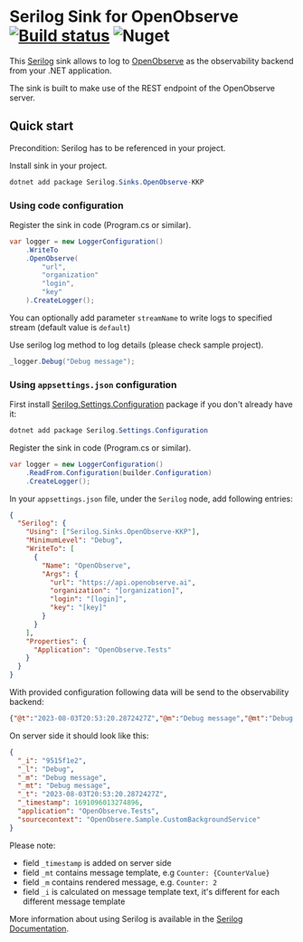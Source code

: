 # Serilog Sink for OpenObserve [![Build status](https://ci.appveyor.com/api/projects/status/d73v1w8rejebgtrv/branch/main?svg=true)](https://ci.appveyor.com/project/konradkaminski/serilog-sink-openobserve-kkp/branch/main) ![Nuget](https://img.shields.io/nuget/v/Serilog.Sinks.OpenObserve-KKP?logo=nuget)


This [Serilog](https://github.com/serilog/serilog) sink allows to log to [OpenObserve](https://openobserve.ai/) as the observability backend from your .NET application.

The sink is built to make use of the REST endpoint of the OpenObserve server.


## Quick start

Precondition: Serilog has to be referenced in your project.

Install sink in your project.
```powershell
dotnet add package Serilog.Sinks.OpenObserve-KKP
```

### Using code configuration
Register the sink in code (Program.cs or similar).
```csharp
var logger = new LoggerConfiguration()
    .WriteTo
    .OpenObserve(
        "url",
        "organization"
        "login",
        "key"
    ).CreateLogger();
```

You can optionally add parameter `streamName` to write logs to specified stream (default value is `default`)

Use serilog log method to log details (please check sample project).

```csharp
_logger.Debug("Debug message");
```

### Using `appsettings.json` configuration

First install [Serilog.Settings.Configuration](https://github.com/serilog/serilog-settings-configuration) package if you don't already have it:

```powershell
dotnet add package Serilog.Settings.Configuration
```

Register the sink in code (Program.cs or similar).
```csharp
var logger = new LoggerConfiguration()
    .ReadFrom.Configuration(builder.Configuration)
	.CreateLogger();
```

In your `appsettings.json` file, under the `Serilog` node, add following entries:

```json
{
  "Serilog": {
    "Using": ["Serilog.Sinks.OpenObserve-KKP"],
    "MinimumLevel": "Debug",
    "WriteTo": [
      {
        "Name": "OpenObserve",
        "Args": {
          "url": "https://api.openobserve.ai",
          "organization": "[organization]",
          "login": "[login]",
          "key": "[key]"
        }
      }
    ],
    "Properties": {
      "Application": "OpenObserve.Tests"
    }
  }
}
```

With provided configuration following data will be send to the observability backend:
```json
{"@t":"2023-08-03T20:53:20.2872427Z","@m":"Debug message","@mt":"Debug message","@i":"9515f1e2","@l":"Debug","SourceContext":"OpenObsere.Sample.CustomBackgroundService","Application":"OpenObserve.Tests"}
```

On server side it should look like this:
```json
{
  "_i": "9515f1e2",
  "_l": "Debug",
  "_m": "Debug message",
  "_mt": "Debug message",
  "_t": "2023-08-03T20:53:20.2872427Z",
  "_timestamp": 1691096013274896,
  "application": "OpenObserve.Tests",
  "sourcecontext": "OpenObsere.Sample.CustomBackgroundService"
}
```
Please note:
* field `_timestamp` is added on server side
* field `_mt` contains message template, e.g `Counter: {CounterValue}`
* field `_m` contains rendered message, e.g. `Counter: 2`
* field `_i` is calculated on message template text, it's different for each different message template     

More information about using Serilog is available in the [Serilog Documentation](https://github.com/serilog/serilog/wiki).

